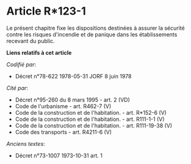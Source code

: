 # Article R*123-1

Le présent chapitre fixe les dispositions destinées à assurer la sécurité contre les risques d'incendie et de panique dans
les établissements recevant du public.

**Liens relatifs à cet article**

_Codifié par_:

  - Décret n°78-622 1978-05-31 JORF 8 juin 1978

_Cité par_:

  - Décret n°95-260 du 8 mars 1995 - art. 2 (VD)
  - Code de l'urbanisme - art. R462-7 (V)
  - Code de la construction et de l'habitation. - art. R*152-6 (V)
  - Code de la construction et de l'habitation. - art. R111-1-1 (V)
  - Code de la construction et de l'habitation. - art. R111-19-38 (V)
  - Code des transports - art. R4211-6 (V)

_Anciens textes_:

  - Décret n°73-1007 1973-10-31 art. 1
